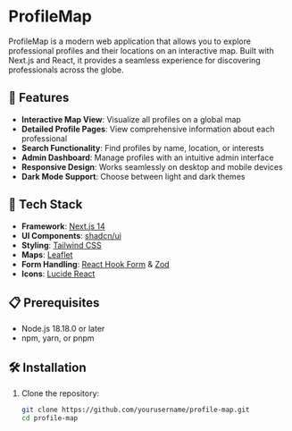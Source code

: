 
# ProfileMap


ProfileMap is a modern web application that allows you to explore professional profiles and their locations on an interactive map. Built with Next.js and React, it provides a seamless experience for discovering professionals across the globe.

## 🌟 Features

- **Interactive Map View**: Visualize all profiles on a global map
- **Detailed Profile Pages**: View comprehensive information about each professional
- **Search Functionality**: Find profiles by name, location, or interests
- **Admin Dashboard**: Manage profiles with an intuitive admin interface
- **Responsive Design**: Works seamlessly on desktop and mobile devices
- **Dark Mode Support**: Choose between light and dark themes

## 🚀 Tech Stack

- **Framework**: [Next.js 14](https://nextjs.org/)
- **UI Components**: [shadcn/ui](https://ui.shadcn.com/)
- **Styling**: [Tailwind CSS](https://tailwindcss.com/)
- **Maps**: [Leaflet](https://leafletjs.com/)
- **Form Handling**: [React Hook Form](https://react-hook-form.com/) & [Zod](https://github.com/colinhacks/zod)
- **Icons**: [Lucide React](https://lucide.dev/)

## 📋 Prerequisites

- Node.js 18.18.0 or later
- npm, yarn, or pnpm

## 🛠️ Installation

1. Clone the repository:
   ```bash
   git clone https://github.com/yourusername/profile-map.git
   cd profile-map
